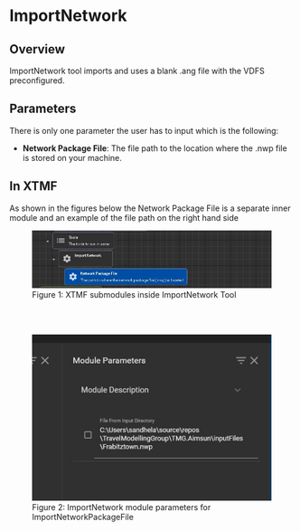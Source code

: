 
# ImportNetwork

## Overview 

ImportNetwork tool imports and uses a blank .ang file with the VDFS preconfigured.

## Parameters

There is only one parameter the user has to input which is the following:
* **Network Package File**: The file path to the location where the .nwp file is stored on your machine. 


## In XTMF

As shown in the figures below the Network Package File is a separate inner module and an example of the file path on the right hand side

<figure>
    <img src="images/ImportNetworksubmodules.jpg"
         alt="ImportNetwork SubModules">
    <figcaption>Figure 1: XTMF submodules inside ImportNetwork Tool</figcaption>
</figure>

<br>
</br>

<figure>
    <img src="images/ImportNetworkParameters.jpg"
         alt="ImportNetwork Module Input Parameters">
    <figcaption>Figure 2: ImportNetwork module parameters for ImportNetworkPackageFile</figcaption>
</figure>